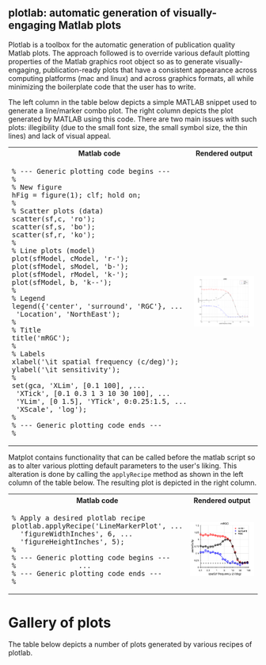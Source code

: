 ## plotlab: automatic generation of visually-engaging Matlab plots 

Plotlab is a toolbox for the automatic generation of publication quality Matlab plots. The approach followed is to override various default plotting properties of the Matlab graphics root object so as to generate visually-engaging, publication-ready plots that have a consistent appearance across computing platforms (mac and linux) and across graphics formats, all while minimizing the boilerplate code that the user has to write. 

The left column in the table below depicts a simple MATLAB snippet used to generate a line/marker combo plot. The right column depicts the plot generated by MATLAB using this code. There are two main issues with such plots: illegibility (due to the small font size, the small symbol size, the thin lines) and lack of visual appeal. 

<table bgcolor=>
<tr>
<th> Matlab code </th>
<th> Rendered output </th>
<tr>
<td>
<pre lang="matlab">
% --- Generic plotting code begins ---
%
% New figure
hFig = figure(1); clf; hold on;
%
% Scatter plots (data)
scatter(sf,c, 'ro');
scatter(sf,s, 'bo');
scatter(sf,r, 'ko');
%
% Line plots (model)
plot(sfModel, cModel, 'r-'); 
plot(sfModel, sModel, 'b-'); 
plot(sfModel, rModel, 'k-'); 
plot(sfModel, b, 'k--');
%
% Legend
legend({'center', 'surround', 'RGC'}, ...
 'Location', 'NorthEast');
%
% Title
title('mRGC');
%
% Labels
xlabel('\it spatial frequency (c/deg)'); 
ylabel('\it sensitivity');
%
set(gca, 'XLim', [0.1 100], ,...
 'XTick', [0.1 0.3 1 3 10 30 100], ...
 'YLim', [0 1.5], 'YTick', 0:0.25:1.5, ...
 'XScale', 'log');
%
% --- Generic plotting code ends ---
%
</pre>
</td>
<td>
  <img src="assets/demoPlotDefault.png" width="450" />
</td>
</table>

Matplot contains functionality that can be called before the matlab script so as to alter various plotting default parameters to the user's liking. This alteration is done by calling the `applyRecipe` method as shown in the left column of the table below. The resulting plot is depicted in the right column. 

<table>
<tr>
<th> Matlab code </th>
<th> Rendered output </th>
<tr>
<td>
<pre lang="matlab">
% Apply a desired plotlab recipe
plotlab.applyRecipe('LineMarkerPlot', ...
  'figureWidthInches', 6, ...
  'figureHeightInches', 5);
%    
% --- Generic plotting code begins ---
%               ...
% --- Generic plotting code ends ---
%
</pre>
</td>
<td>
  <img src="assets/demoPlot.png" width="450" />
</td>
</table>

# Gallery of plots

The table below depicts a number of plots generated by various recipes of plotlab.
